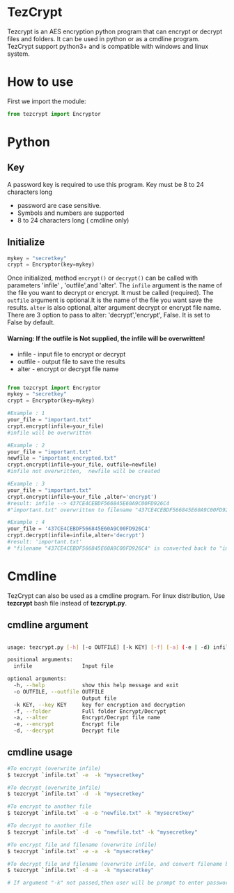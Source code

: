 TezCrypt
===========

Tezcrypt is an AES encryption python program that can encrypt or decrypt files and folders. It can be used in python or as a cmdline program.
TezCrypt support  python3+ and is compatible with windows and linux system.

# How to use

First we import the module:
```python
from tezcrypt import Encryptor
```
# Python
## Key
A password key is required to use this program.
Key must be 8 to 24 characters long 
- password are case sensitive. 
- Symbols and numbers are supported
- 8 to 24 characters long ( cmdline only)

## Initialize
```python
mykey = "secretkey"
crypt = Encryptor(key=mykey)
```

Once initialized,  method `encrypt()` or `decrypt()` can be called with parameters  'infile' , 'outfile',and  'alter'.
The `infile` argument is the name of the file you want to decrypt or encrypt. It must be called (required). The `outfile` argument is optional.It is the name of the file you want save the results. `alter` is also optional, alter argument decrypt or encrypt file name. There are 3 option to pass to alter: 'decrypt','encrypt', False. It is set to False by default.
#### Warning: If the outfile is Not supplied, the infile will be overwritten!
- infile   -  input file to encrypt or decrypt 
- outfile  -  output file to save the results 
- alter    -  encrypt or decrypt file name  

```python

from tezcrypt import Encryptor
mykey = "secretkey"
crypt = Encryptor(key=mykey)

#Example : 1
your_file = "important.txt"
crypt.encrypt(infile=your_file)
#infile will be overwritten

#Example : 2
your_file = "important.txt"
newfile = "important_encrypted.txt"
crypt.encrypt(infile=your_file, outfile=newfile)
#infile not overwritten,  newfile will be created

#Example : 3
your_file = "important.txt"
crypt.encrypt(infile=your_file ,alter='encrypt')
#result: infile --> 437CE4CEBDF566845E60A9C00FD926C4
#"important.txt" overwritten to filename "437CE4CEBDF566845E60A9C00FD926C4"

#Example : 4
your_file = '437CE4CEBDF566845E60A9C00FD926C4'
crypt.decrypt(infile=infile,alter='decrypt')
#result: 'important.txt'
# "filename "437CE4CEBDF566845E60A9C00FD926C4" is converted back to "important.txt"

```




# Cmdline

TezCrypt can also be used as a cmdline program.
For linux distribution, Use **tezcrypt** bash file instead of **tezcrypt.py**.

## cmdline argument 

```bash

usage: tezcrypt.py [-h] [-o OUTFILE] [-k KEY] [-f] [-a] (-e | -d) infile

positional arguments:
  infile                Input file

optional arguments:
  -h, --help            show this help message and exit
  -o OUTFILE, --outfile OUTFILE
                        Output file
  -k KEY, --key KEY     key for encryption and decryption
  -f, --folder          Full folder Encrypt/Decrypt
  -a, --alter           Encrypt/Decrypt file name
  -e, --encrypt         Encrypt file
  -d, --decrypt         Decrypt file

```

## cmdline usage 
```bash
#To encrypt (overwrite infile)
$ tezcrypt `infile.txt` -e  -k "mysecretkey"

#To decrypt (overwrite infile)
$ tezcrypt `infile.txt` -d  -k "mysecretkey"

#To encrypt to another file
$ tezcrypt `infile.txt` -e -o "newfile.txt" -k "mysecretkey"

#To decrypt to another file
$ tezcrypt `infile.txt` -d  -o "newfile.txt" -k "mysecretkey"

#To encrypt file and filename (overwrite infile)
$ tezcrypt `infile.txt` -e -a  -k "mysecretkey"

#To decrypt file and filename (overwrite infile, and convert filename back to original name)
$ tezcrypt `infile.txt` -d -a  -k "mysecretkey"

# If argument "-k" not passed,then user will be prompt to enter password




```

